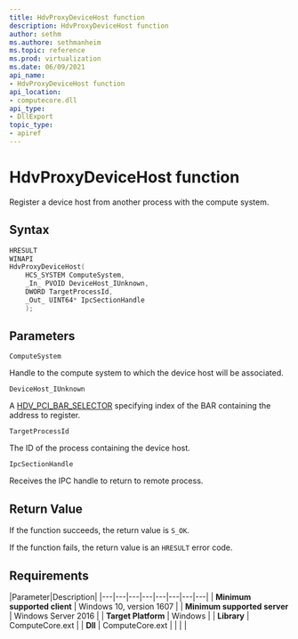 ```yaml
---
title: HdvProxyDeviceHost function
description: HdvProxyDeviceHost function
author: sethm
ms.authore: sethmanheim
ms.topic: reference
ms.prod: virtualization
ms.date: 06/09/2021
api_name:
- HdvProxyDeviceHost function
api_location:
- computecore.dll
api_type:
- DllExport
topic_type: 
- apiref
---
```


# HdvProxyDeviceHost function

Register a device host from another process with the compute system.


## Syntax

```C++
HRESULT
WINAPI
HdvProxyDeviceHost(
    HCS_SYSTEM ComputeSystem,
    _In_ PVOID DeviceHost_IUnknown,
    DWORD TargetProcessId,
    _Out_ UINT64* IpcSectionHandle
    );
```

## Parameters

`ComputeSystem`

Handle to the compute system to which the device host will be associated.

`DeviceHost_IUnknown`

A [HDV_PCI_BAR_SELECTOR](HdvPciBarSelector.md) specifying index of the BAR containing the address to register.

`TargetProcessId`

The ID of the process containing the device host.

`IpcSectionHandle`

Receives the IPC handle to return to remote process.


## Return Value

If the function succeeds, the return value is `S_OK`.

If the function fails, the return value is an  `HRESULT` error code.

## Requirements

|Parameter|Description|
|---|---|---|---|---|---|---|---|
| **Minimum supported client** | Windows 10, version 1607 |
| **Minimum supported server** | Windows Server 2016 |
| **Target Platform** | Windows |
| **Library** | ComputeCore.ext |
| **Dll** | ComputeCore.ext |
|    |    |
